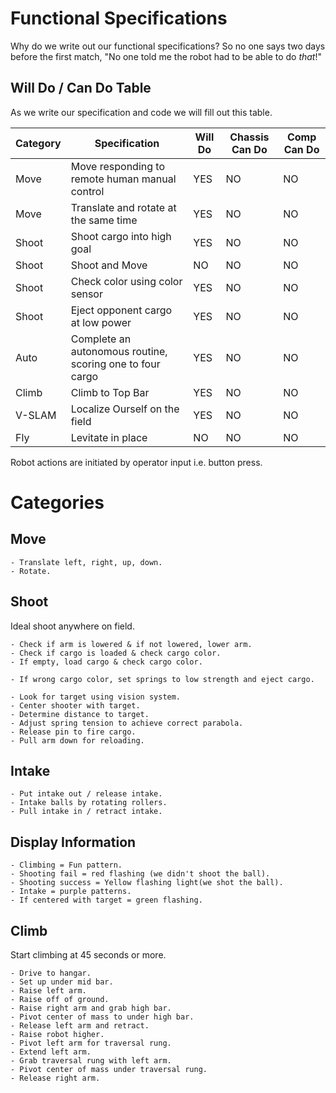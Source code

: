 # Functional Specifications

Why do we write out our functional specifications? So no one says two days before the first match, "No one told me the robot had to be able to do *that*!"

## Will Do / Can Do Table

As we write our specification and code we will fill out this table.

Category | Specification | Will Do | Chassis Can Do | Comp Can Do
---------|---------------|---------|----------------|------------
Move | Move responding to remote human manual control | YES | NO | NO
Move | Translate and rotate at the same time | YES | NO | NO
Shoot | Shoot cargo into high goal | YES | NO | NO
Shoot | Shoot and Move | NO | NO | NO
Shoot | Check color using color sensor | YES | NO | NO 
Shoot | Eject opponent cargo at low power| YES | NO | NO
Auto | Complete an autonomous routine, scoring one to four cargo | YES | NO | NO
Climb | Climb to Top Bar | YES | NO | NO
V-SLAM | Localize Ourself on the field | YES | NO | NO
Fly | Levitate in place | NO | NO | NO 


Robot actions are initiated by operator input i.e. button press.
# Categories

  ## Move
  
    - Translate left, right, up, down.
    - Rotate.
    
  ## Shoot
  Ideal shoot anywhere on field.
  
    - Check if arm is lowered & if not lowered, lower arm.
    - Check if cargo is loaded & check cargo color.
    - If empty, load cargo & check cargo color.
    
    - If wrong cargo color, set springs to low strength and eject cargo.
    
    - Look for target using vision system.
    - Center shooter with target.
    - Determine distance to target.
    - Adjust spring tension to achieve correct parabola.
    - Release pin to fire cargo.
    - Pull arm down for reloading.
    
  ## Intake
  
    - Put intake out / release intake.
    - Intake balls by rotating rollers.
    - Pull intake in / retract intake.  
  ## Display Information
    - Climbing = Fun pattern.  
    - Shooting fail = red flashing (we didn't shoot the ball).
    - Shooting success = Yellow flashing light(we shot the ball).
    - Intake = purple patterns. 
    - If centered with target = green flashing.
  
  ## Climb
  Start climbing at 45 seconds or more.
  
    - Drive to hangar.
    - Set up under mid bar.
    - Raise left arm.
    - Raise off of ground.
    - Raise right arm and grab high bar.
    - Pivot center of mass to under high bar.
    - Release left arm and retract.
    - Raise robot higher.
    - Pivot left arm for traversal rung.
    - Extend left arm.
    - Grab traversal rung with left arm.
    - Pivot center of mass under traversal rung.
    - Release right arm.
  